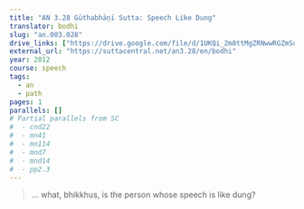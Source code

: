 ```yaml
---
title: "AN 3.28 Gūthabhāṇī Sutta: Speech Like Dung"
translator: bodhi
slug: "an.003.028"
drive_links: ["https://drive.google.com/file/d/1UKQi_2m8ttMgZRNwwRGZmSuvXHPEPo1K/view?usp=drivesdk"]
external_url: "https://suttacentral.net/an3.28/en/bodhi"
year: 2012
course: speech
tags:
  - an
  - path
pages: 1
parallels: []
# Partial parallels from SC
#  - cnd22
#  - mn41
#  - mn114
#  - mnd7
#  - mnd14
#  - pp2.3
---
```


> … what, bhikkhus, is the person whose speech is like dung?

<!---->
